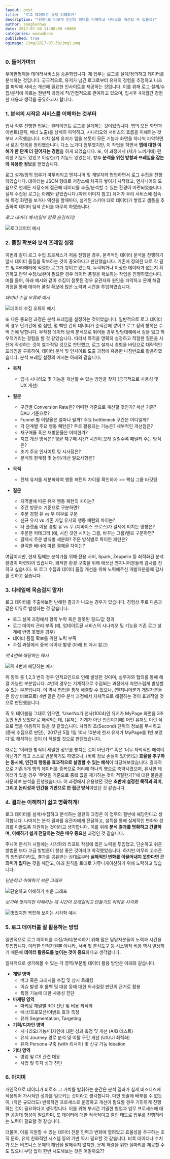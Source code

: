 ```yaml
---
layout: post
title:  "로그 데이터로 유저 이해하기"
description: "데이터로 어떻게 인간의 행태를 이해하고 서비스를 개선할 수 있을까?"
author: songhunhwa
date: 2017-07-30 11:00:00 +0900
categories: woowabros
published: true
ogimage: /img/2017-07-30/img1.png
---
```



### 0. 들어가며11
  우아한형제들 데이터서비스팀 송훈화입니다. 제 업무는 로그를 설계/정의하고 데이터를 분석하는 것입니다. 궁극적으로, 유저가 남긴 로그로부터 유저의 경험을 추정하고 니즈를 파악해 서비스 개선에 필요한 인사이트를 제공하는 것입니다. 이를 위해 로그 설계/수집/분석에 이르는 전반적 과정에 직/간접적으로 관여하고 있으며, 입사후 4개월간 경험한 내용과 생각을 공유하고자 합니다.

### 1. 분석의 시작은 서비스를 이해하는 것부터
입사 직후 진행한 업무는 클라이언트 로그를 설계하는 것이었습니다. 앱의 모든 화면과 이벤트(클릭, 배너 노출)를 상세히 파악하고, 시나리오와 서비스의 흐름을 이해하는 것부터 시작했습니다. 마치 실제 유저가 앱을 쓰듯이 모든 기능과 화면을 하나씩 파악하면서 로깅 항목을 정리했습니다.
다소 노가다 업무였지만, 이 작업을 하면서 **앱에 대한 이해가 한 단계 더 깊어지는 경험**을 하게 되었습니다. 또, 이 과정에서 (제가 느끼기에) 편리한 기능도 있었고 이상한(?) 기능도 있었는데, 향후 **분석을 위한 방향과 프레임을 잡는 데 유용한 정보**를 얻었습니다.

로그 설계/정의 업무가 마무리되고 엔지니어 및 개발자와 협업하면서 로그 수집을 진행하였습니다. 데이터는 JSON 형태로 저장소에 차곡히 쌓이기 시작했고, 엔지니어의 도움으로 언제든 저장소에 접근해 데이터를 추출/분석할 수 있는 환경이 마련되었습니다. 실제 수집된 로그는 아래와 같았습니다.(아래 이미지 참고) 유저가 우리 서비스에 접속해 특정 화면을 보거나 액션을 할때마다, 설계된 스키마 대로 데이터가 쌓였고 샘플을 추출하여 데이터 탐색 준비를 마무리 하였습니다.

_로그 데이터 예시(일부 항목 숨김처리)_

![로그데이터 예시](/img/2017-07-30/img1.png)


###  2. 품질 확보와 분석 프레임 설정
이번과 같이 로그 수집 프로세스가 처음 진행된 경우, 본격적인 데이터 분석을 진행하기 앞서 데이터 품질을 확보하는 것이 중요하다고 판단했습니다. 기존에 정의한 대로 각 필드 및 파라메터에 적절한 로그가 쌓이고 있는지, 누락되거나 이상한 데이터가 없는지 확인하고 만약 수정/보완이 필요한 경우 데이터 품질을 확보하는 작업을 진행하였습니다.
예를 들어, 아래 예시와 같이 수집이 잘못된 경우 유관자와 원인을 파악하고 문제 해결 과정을 통해 데이터 품질 확보에 많은 노력과 시간을 투입하였습니다.

_데이터 수집 오류의 예시_

![데이터 수집 오류의 예시](/img/2017-07-30/im2.png)

또 다른 중요한 과정은 분석 프레임을 설정하는 것이었습니다. 일반적으로 로그 데이터의 경우 단기간에 몇 십만, 몇 백만 건의 데이터가 순식간에 쌓이고 로그 정의 항목은 수백 건에 달합니다. 무작정 데이터 탐색 분석으로 뛰어들 경우 망망대해에서 길을 잃고 허우적거리는 경험을 할 것 같았습니다. 따라서 목적을 명확히 설정하고 적절한 질문을 사전에 작성하는 것이 효과적일 것으로 판단했고, 로그 설계시 경험을 바탕으로 대략적인 프레임을 구축하여, 데이터 분석 및 인사이트 도출 과정에 유용한 나침반으로 활용하였습니다. 분석 프레임 설정의 예시는 아래와 같습니다.

  - **목적**
    - 앱내 시나리오 및 기능을 개선할 수 있는 방안을 찾자 (궁극적으로 사용성 및 UX 개선)
  - **질문**
    - 구간별 Conversion Rate은? 어떠한 기준으로 계산할 것인가? 세션 기준? DAU 기준으로?
    - Funnel 별 이탈율은 얼마나 될까? 주요 bottleneck 구간은 어디일까?
    - 각 단계별 주요 행동 패턴은? 주로 활용되는 기능은? 세부적인 개선점은?
    - 재구매율 혹은 재방문율은 어떠한가?
    - 지표 계산 방식은? 평균 재구매 시간? 시간이 오래 걸릴수록 패널티 주는 방식은?
    - 초기 주요 인사이트 및 시사점은?
    - 분석의 한계점 및 논의/개선 필요사항은?
		
  - **목적**
 	- 전체 유저를 세분화하여 행동 패턴의 차이를 확인하자 >> 핵심 그룹 타깃팅
  - **질문**
    - 지역별에 따른 유저 행동 패턴의 차이는?
    - 주간 방문수 <Loyal Users> 기준으로 구분하면?
    - 주문 경험 유 vs 무 여부로 구분
    - 신규 유저 vs 기존 가입 유저의 행동 패턴의 차이는?
    - 타 플랫폼 이용 경험 유 vs 무 (디바이스 크로스)가 결제에 미치는 영향은?
    - 주문한 카테고리 (예, 시킨 것만 시키는 그룹, 바꾸는 그룹)별로 구분하면?
    - 결제시 주문 방식별 세분화? 주문 방식별로 특이한 패턴은?
    - 클릭한 배너에 따른 결제율 차이는?

여담이지만, 현재 팀에는 분석가를 위해 전용 서버, Spark, Zeppelin 등 최적화된 분석 환경이 마련되어 있습니다. 쾌적한 환경 구축을 위해 애쓰신 엔지니어분들께 감사를 전하고 싶습니다. 또 로그 수집과 데이터 품질 개선을 위해 노력해주신 개발자분들께 감사를 전하고 싶습니다.

### 3. 디테일에 목숨걸지 말자!
로그 데이터를 추출해보면 난해한 결과가 나오는 경우가 있습니다. 경험상 주로 다음과 같은 이유로 발생하는 것 같습니다.
  - 로그 설계 과정에서 항목 누락 혹은 잘못된 필드/값 정의
  - 로그 데이터 관리 부족 (예, 업데이트된 서비스의 시나리오 및 기능을 기존 로그 설계에 반영 못했을 경우)
  - 데이터 품질 확보를 위한 노력 부족
  - 수집 과정에서 중복 데이터 발생 (아래 표 예시 참고)

_위 4번에 해당하는 예시_

![위 4번에 해당하는 예시](/img/2017-07-30/img3.png)

위 항목 중 1,2,3 번의 경우 인적요인으로 인해 발생한 것이며, 실무자와 협의를 통해 해결 가능한 부분입니다. 4번의 경우는 기계적으로 수집되는 과정에서 자연스럽게 발생할 수 있는 부분입니다. 이 역시 협업을 통해 해결할 수 있으나, (엔지니어분과 개발자분들은 항상 바쁘므로) 4번 같은 경우 분석 과정에서 자체적으로 해결하는 것이 효과적일 것으로 판단했습니다. 
 
즉 위 테이블을 그대로 읽으면, 'UserNo가 천사(1004)인 유저가 MyPage 화면을 3초동안 5번 보았다'로 해석되는데, (유저는 기계가 아닌 인간이기에) 어떤 유저도 이런 식으로 앱을 이용하지 않을 것 같았습니다. 차라리 초(Second) 단위의 정보를 무시하고(중복 수집으로 판단), '2017년 5월 1일 10시 10분에 천사 유저가 MyPage를 1번 보았다'로 해석하는 것이 더 적절할 것으로 판단했습니다.

때로는 '이러한 방식이 세밀한 정보를 놓치는 것이 아닌가?' 혹은 '너무 자의적인 해석이 아닌가?' 라고 스스로 반문하기도 하였으나, (비록 정보 손실이 있더라도) **효율을 추구하는 동시에, 인간의 행동을 효과적으로 설명할 수 있는 해석**이 타당해보였습니다.
결과적으로 기존 5개 행의 데이터를 중복으로 처리해 하나의 행으로 축약시켰으며, 유사한 데이터가 있을 경우 '무엇을 기준으로 중복 값을 제거하는 것이 적절한가?'에 대한 물음을 자문하며 분석을 진행했습니다. 이 과정에서 유용했던 것은 **초반에 설정한 목적과 의미, 그리고 논리성과 인간을 기반으로 한 접근 방식**이었던 것 같습니다.

### 4. 결과는 이해하기 쉽고 명확하게!
로그 데이터를 설계/수집하고 분석하는 일련의 과정은 이 업무의 절반에 해당한다고 생각합니다. 나머지는 분석 결과를 유관자에게 전달하고, 설득을 통해 실제적인 변화와 성과를 이끌도록 지원하는 것이라고 생각합니다. 이를 위해 **분석 결과를 명확하고 간결하며, 이해하기 쉽게 전달하는 것은 매우 중요**한 과정인 것 같습니다.

주니어 분석가 시절에는 시각화와 리포트 작성에 많은 노력을 투입했고, 단순하고 쉬운 방법론 보다 고급 방법론이 항상 좋은 것이라고 착각했었습니다. 하지만 아무리 고수준의 방법론이라도, 결과를 공유받는 상대로부터 **실제적인 변화를 이끌어내지 못한다면 큰 의미가 없다**는 것을 깨닫고, 아래 원칙을 토대로 커뮤니케이션하기 위해 노력하고 있습니다.

_단순하고 이해하기 쉬운 그래프_

![단순하고 이해하기 쉬운 그래프](/img/2017-07-30/img4.png)


_보기에 멋지지만 이해하는 데 시간이 오래걸리고 만들기도 어려운 시각화_

![멋있지만 복잡해 보이는 시각화 예시](/img/2017-07-30/img6.png)

### 5. 로그 데이터를 잘 활용하는 방법
일반적으로 로그 데이터를 수집/처리/분석하기 위해 많은 담당자분들이 노력과 시간을 투입합니다. 이러한 인적자원뿐 아니라, 서버 및 분석도구 등 시스템적 비용 역시 발생하기 때문에 **데이터 활용도를 높이는 것이 중요**하다고 생각합니다.

일차적으로 생각해볼 수 있는 각 영역/부문별 데이터 활용 방안은 아래와 같습니다.
  - **개발 영역**
    - 버그 혹은 크래시율 수집 및 상시 트래킹
    - 이슈 발생 후 롤백 및 대응 등에 대한 의사결정 판단의 근거로 활용
    - 특정 기능에 대한 사용성 진단       
  - **마케팅 영역**
    - 마케팅 채널별 ROI 진단 및 비용 최적화
    - 배너/프로모션/이벤트 효과 측정
    - 유저 Segmentation, Targeting
  - **기획/디자인 영역**
    - 시나리오/기능/디자인에 대한 성과 측정 및 개선 (A/B 테스트)
    - 유저 Journey 경로 분석 및 이탈 구간 개선 (UX/UI 최적화)
    - 유저 Persona 구축 (with 리서치) 및 신규 기능 Ideation
  - **기타 영역**
    - 영업 및 CS 관련 대응
    - 사업 및 투자 성과 진단
    
### 6. 마치며
개인적으로 데이터가 비로소 그 가치를 발휘하는 순간은 분석 결과가 실제 비즈니스에 적용되어 가시적인 성과를 일으키는 것이라고 생각합니다. 다만 첫술에 배부를 수 없듯이, (작은 규모라도) 반복적인 프로세스로 운영하고 개선이 필요할 경우 기민하게 진행하는 것이 필요하다고 생각합니다. 이를 위해 부서간 기밀한 협업과 업무 프로세스에 대한 공감대 형성이 필요하며, 또 데이터에 대한 적극적이고 열린 태도로 업무를 진행하려는 노력이 필요할 것 같습니다.

더불어, 이를 지원할 수 있는 데이터 전문 인력과 변화에 열려있고 효율성을 추구하는 조직 문화, 유저 친화적인 시스템 등의 기반 역시 필요할 것 같습니다. 비록 데이터나 수치가 모든 비즈니스 문제의 해답을 말해주지 않지만, 문제 해결을 위한 실마리를 제공할 수도 있으니 부담 없이 한번 시도해보는 것은 어떨까요??
